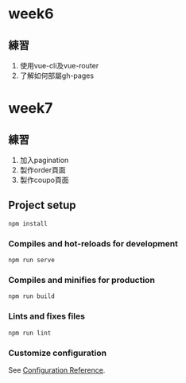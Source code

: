 # week6

## 練習
1. 使用vue-cli及vue-router
2. 了解如何部屬gh-pages
# week7

## 練習
1. 加入pagination
2. 製作order頁面
3. 製作coupo頁面

## Project setup
```
npm install
```

### Compiles and hot-reloads for development
```
npm run serve
```

### Compiles and minifies for production
```
npm run build
```

### Lints and fixes files
```
npm run lint
```

### Customize configuration
See [Configuration Reference](https://cli.vuejs.org/config/).
